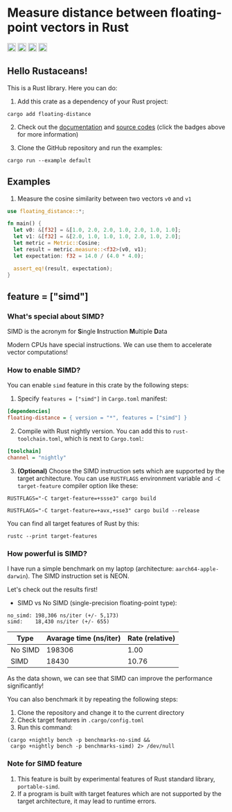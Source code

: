 # Measure distance between floating-point vectors in Rust
[<img alt="crates.io" src="https://img.shields.io/crates/v/floating-distance.svg?color=fe7d37&logo=rust" height="20">](https://crates.io/crates/floating-distance)
[<img alt="docs.rs" src="https://docs.rs/floating-distance/badge.svg" height="20">](https://docs.rs/floating-distance/)
[<img alt="coverage" src="https://img.shields.io/codecov/c/github/AsherJingkongChen/floating-distance?logo=codecov" height="20">](https://app.codecov.io/gh/AsherJingkongChen/floating-distance)
[<img alt="GitHub Actions" src="https://github.com/AsherJingkongChen/floating-distance/actions/workflows/main.yml/badge.svg" height="20">](https://github.com/AsherJingkongChen/floating-distance/actions/workflows/main.yml)

## Hello Rustaceans!
This is a Rust library. Here you can do:
1. Add this crate as a dependency of your Rust project:
```shell
cargo add floating-distance
```

2. Check out the [documentation](https://docs.rs/floating-distance) and
[source codes](https://github.com/AsherJingkongChen/floating-distance.git) (click the badges above for more information)

3. Clone the GitHub repository and run the examples:
```shell
cargo run --example default
```

## Examples
1. Measure the cosine similarity between two vectors `v0` and `v1`
```rust
use floating_distance::*;

fn main() {
  let v0: &[f32] = &[1.0, 2.0, 2.0, 1.0, 2.0, 1.0, 1.0];
  let v1: &[f32] = &[2.0, 1.0, 1.0, 1.0, 2.0, 1.0, 2.0];
  let metric = Metric::Cosine;
  let result = metric.measure::<f32>(v0, v1);
  let expectation: f32 = 14.0 / (4.0 * 4.0);

  assert_eq!(result, expectation);
}
```

## feature = ["simd"]
### What's special about SIMD?
SIMD is the acronym for **S**ingle **I**nstruction **M**ultiple **D**ata

Modern CPUs have special instructions. We can use them to accelerate vector computations!

### How to enable SIMD?
You can enable `simd` feature in this crate by the following steps:
1. Specify `features = ["simd"]` in `Cargo.toml` manifest:
```ini
[dependencies]
floating-distance = { version = "*", features = ["simd"] }
```
2. Compile with Rust nightly version. You can add this to `rust-toolchain.toml`, which is next to `Cargo.toml`:
```ini
[toolchain]
channel = "nightly"
```
3. **(Optional)** Choose the SIMD instruction sets which are supported by the target architecture. You can use `RUSTFLAGS` environment variable and `-C target-feature` compiler option like these:
```shell
RUSTFLAGS="-C target-feature=+ssse3" cargo build
```
```shell
RUSTFLAGS="-C target-feature=+avx,+sse3" cargo build --release
```
You can find all target features of Rust by this:
```shell
rustc --print target-features
```

### How powerful is SIMD?
I have run a simple benchmark on my laptop (architecture: `aarch64-apple-darwin`).
The SIMD instruction set is NEON.

Let's check out the results first!

- SIMD vs No SIMD (single-precision floating-point type):
```log
no_simd: 198,306 ns/iter (+/- 5,173)
simd:    18,430 ns/iter (+/- 655)
```
Type | Avarage time (ns/iter) | Rate (relative)
--- | --- | ---
No SIMD | 198306 | 1.00
SIMD | 18430 | 10.76

As the data shown, we can see that SIMD can improve the performance significantly!

You can also benchmark it by repeating the following steps:
1. Clone the repository and change it to the current directory
2. Check target features in `.cargo/config.toml`
3. Run this command:
```shell
(cargo +nightly bench -p benchmarks-no-simd &&
 cargo +nightly bench -p benchmarks-simd) 2> /dev/null
```

### Note for SIMD feature
1. This feature is built by experimental features of Rust standard library, `portable-simd`.
2. If a program is built with target features which are not supported by the target architecture, it may lead to runtime errors.
